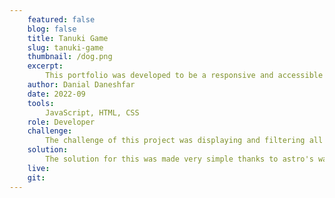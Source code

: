 ```yaml
---
    featured: false
    blog: false
    title: Tanuki Game
    slug: tanuki-game
    thumbnail: /dog.png
    excerpt: 
        This portfolio was developed to be a responsive and accessible website following a mobile-first approach in design. Displays all recent projects, and all blog posts. It also has a functional light-dark theme switch.
    author: Danial Daneshfar
    date: 2022-09
    tools: 
        JavaScript, HTML, CSS
    role: Developer
    challenge: 
        The challenge of this project was displaying and filtering all projects and displaying them onto one dynamic page as opposed to making a separate page for each project.
    solution:
        The solution for this was made very simple thanks to astro's way of exporting and importing .md/.mdx files. After importing all the information from the .md files, I was able to filter out specific projects or blog posts using the markdown's front matter tags.
    live: 
    git:
---
```

